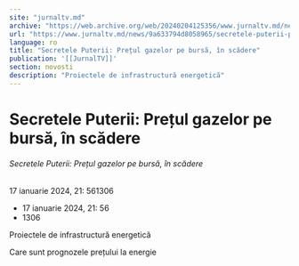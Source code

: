 ```yaml
---
site: "jurnaltv.md"
archive: "https://web.archive.org/web/20240204125356/www.jurnaltv.md/news/9a633794d8058965/secretele-puterii-pretul-gazelor-pe-bursa-in-scadere.html"
url: "https://www.jurnaltv.md/news/9a633794d8058965/secretele-puterii-pretul-gazelor-pe-bursa-in-scadere.html"
language: ro
title: "Secretele Puterii: Prețul gazelor pe bursă, în scădere"
publication: '[[JurnalTV]]'
section: novosti
description: "Proiectele de infrastructură energetică"
---
```


# Secretele Puterii: Prețul gazelor pe bursă, în scădere

###### Secretele Puterii: Prețul gazelor pe bursă, în scădere

17 ianuarie 2024, 21: 561306

- 17 ianuarie 2024, 21: 56
- 1306

Proiectele de infrastructură energetică

Care sunt prognozele prețului la energie
